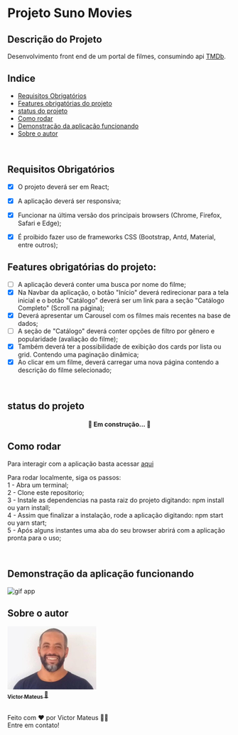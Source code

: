# Projeto Suno Movies


## Descrição do Projeto

<p>Desenvolvimento front end de um portal de filmes, consumindo api <a href="https://developers.themoviedb.org/4/getting-started/authorization">TMDb</a>.</p>


## Indice

 - <a href="##Requisitos Obrigatórios">Requisitos Obrigatórios</a><br>
 - <a href="##Features obrigatórias do projeto">Features obrigatórias do projeto</a><br>
 - <a href="##status do projeto">status do projeto</a><br>
 - <a href="##Como rodar">Como rodar</a><br>
 - <a href="##Demonstração da aplicação funcionando">Demonstração da aplicação funcionando</a><br>
 - <a href="##Sobre o autor">Sobre o autor</a><br>
 <br>


## Requisitos Obrigatórios

  - [x] O projeto deverá ser em React;
  - [x] A aplicação deverá ser responsiva;
  - [x] Funcionar na última versão dos principais browsers (Chrome, Firefox, Safari e Edge);
  - [x] É proibido fazer uso de frameworks CSS (Bootstrap, Antd, Material, entre outros);


## Features obrigatórias do projeto:

  - [ ] A aplicação deverá conter uma busca por nome do filme;
  - [x] Na Navbar da aplicação, o botão "Início" deverá redirecionar para a tela inicial e o botão "Catálogo" deverá ser um link para a seção "Catálogo Completo" (Scroll na página);
  - [x] Deverá apresentar um Carousel com os filmes mais recentes na base de dados;
  - [ ] A seção de "Catálogo" deverá conter opções de filtro por gênero e popularidade (avaliação do filme);
  - [x] Também deverá ter a possibilidade de exibição dos cards por lista ou grid. Contendo uma paginação dinâmica;
  - [x] Ao clicar em um filme, deverá carregar uma nova página contendo a descrição do filme selecionado;
  <br>


## status do projeto

  <h4 align="center"> 
    🚧  Em construção...  🚧
  </h4>


## Como rodar

<p>
  Para interagir com a aplicação basta acessar <a href="https://suno-movies.herokuapp.com/catalog">aqui</a>
</p>

<p>
  Para rodar localmente, siga os passos:<br>
  1 - Abra um terminal;<br>
  2 - Clone este repositorio;<br>
  3 - Instale as dependencias na pasta raiz do projeto digitando: npm install ou yarn install;<br>
  4 - Assim que finalizar a instalação, rode a aplicação digitando: npm start ou yarn start;<br>
  5 - Após alguns instantes uma aba do seu browser abrirá com a aplicação pronta para o uso;<br>
</p>
<br>


## Demonstração da aplicação funcionando

  <img alt="gif app" title="#gifAppSuno" src="./app-suno-movies.gif" width="800px;" />
  <br>


## Sobre o autor

<a href="https://www.linkedin.com/in/victor-mateus-ferreira/" align="center">
 <img style={border-radius: 50%} src="./Avatar.jpeg" width="200px;" alt=""/>
 <br>
 <sub><b>Victor Mateus </b></sub>🚀</a><br>
<br>

<p>
Feito com ❤️ por Victor Mateus 👋🏽<br>
Entre em contato!
</p>
